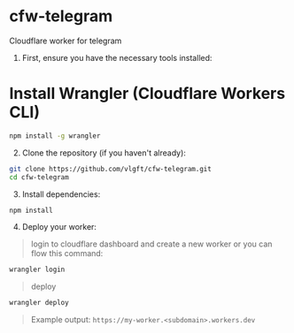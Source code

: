 # cfw-telegram
Cloudflare worker for telegram

1. First, ensure you have the necessary tools installed:
# Install Wrangler (Cloudflare Workers CLI)
```sh
npm install -g wrangler
```

2. Clone the repository (if you haven't already):
```sh
git clone https://github.com/vlgft/cfw-telegram.git
cd cfw-telegram
```

3. Install dependencies:
```sh
npm install
```
4. Deploy your worker:
> login to cloudflare dashboard and create a new worker or you can flow this command:
```sh
wrangler login
```
> deploy
```sh
wrangler deploy
```

> Example output: `https://my-worker.<subdomain>.workers.dev`
